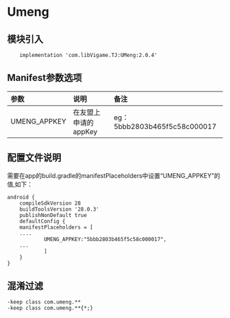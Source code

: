 # Umeng

## 模块引入

```text
    implementation 'com.libVigame.TJ:UMeng:2.0.4'
```

## Manifest参数选项

| 参数 | 说明 | 备注 |
| :--- | :--- | :--- |
| UMENG\_APPKEY | 在友盟上申请的appKey | eg：5bbb2803b465f5c58c000017 |

## 配置文件说明

需要在app的build.gradle的manifestPlaceholders中设置“UMENG\_APPKEY”的值,如下：

```text
android {
    compileSdkVersion 28
    buildToolsVersion '28.0.3'
    publishNonDefault true
    defaultConfig {
    manifestPlaceholders = [
    ....
            UMENG_APPKEY:"5bbb2803b465f5c58c000017",
    ...
            ]
    }
}
```

## 混淆过滤

```text
-keep class com.umeng.**
-keep class com.umeng.**{*;}
```

